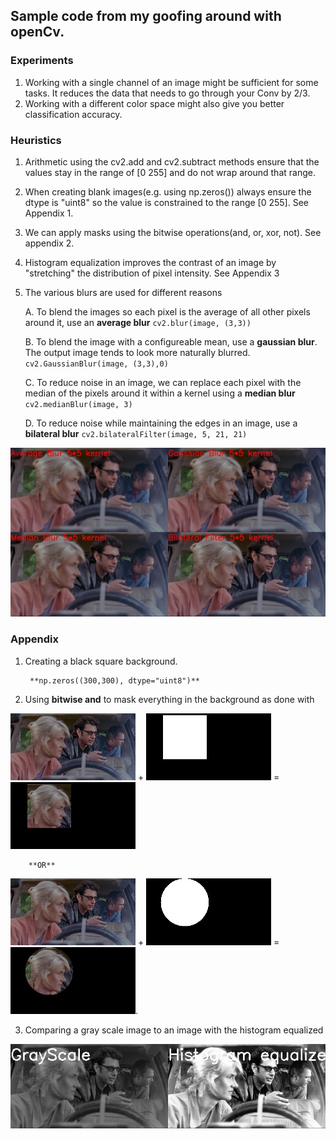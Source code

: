 ## Sample code from my goofing around with openCv.

### Experiments
1. Working with a single channel of an image might be sufficient for some tasks. It reduces the data that needs to go through your Conv by 2/3. 
2. Working with a different color space might also give you better classification accuracy.

### Heuristics
1. Arithmetic using the cv2.add and cv2.subtract methods ensure that the values stay in the range of [0 255] and do not wrap around that range.
2. When creating blank images(e.g. using np.zeros()) always ensure the dtype is "uint8" so the value is constrained to the range [0 255]. See Appendix 1.
3. We can apply masks using the bitwise operations(and, or, xor, not). See appendix 2.
4. Histogram equalization improves the contrast of an image by "stretching" the distribution of pixel intensity. See Appendix 3
5. The various blurs are used for different reasons

   A. To blend the images so each pixel is the average of all other pixels around it, use an **average blur**
            `cv2.blur(image, (3,3))`

   B. To blend the image with a configureable mean, use a **gaussian blur**. The output image tends to look more naturally blurred.
            `cv2.GaussianBlur(image, (3,3),0)`

   C. To reduce noise in an image, we can replace each pixel with the median of the pixels around it within a kernel using a **median blur**
            `cv2.medianBlur(image, 3)`

   D. To reduce noise while maintaining the edges in an image, use a **bilateral blur**
            `cv2.bilateralFilter(image, 5, 21, 21)`
<img src="images/BlurComparison.jpg">

### Appendix
1. Creating a black square background.

        **np.zeros((300,300), dtype="uint8")**

2. Using **bitwise and** to mask everything in the background as done with 

<img src="images/jpShrunk.png"> + <img src="images/RectangleMaskForJessicaFace.jpg"> = <img src="images/JessicaFaceRectangleMasked.jpg">   

        **OR**   

<img src="images/jpShrunk.png"> + <img src="images/CircleMaskForJessicaFace.jpg"> = <img src="images/JessicaFaceCircleMasked.jpg">.

3. Comparing a gray scale image to an image with the histogram equalized
        
<img src="images/StackedImageShrunk.jpg">